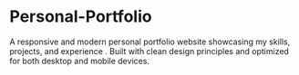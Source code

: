 # Personal-Portfolio
A responsive and modern personal portfolio website showcasing my skills, projects, and experience . Built with clean design principles and optimized for both desktop and mobile devices.
